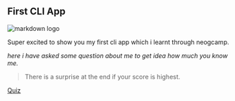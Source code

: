 ## First CLI App

![markdown logo](https://www.google.com/imgres?imgurl=https%3A%2F%2Fi.pinimg.com%2Foriginals%2F48%2Fe7%2F32%2F48e732005b1dc9302ae443ced9d4a341.png&imgrefurl=https%3A%2F%2Fwww.pinterest.com%2Fpin%2F322500023312724685%2F&tbnid=cjSE8yP1gohWuM&vet=12ahUKEwiHmqOgp_31AhU45jgGHYbmCQ8QMygAegUIARDaAQ..i&docid=vZnvvzRPZjMBWM&w=800&h=600&q=start%20logo&ved=2ahUKEwiHmqOgp_31AhU45jgGHYbmCQ8QMygAegUIARDaAQ)

Super excited to show you my first cli app which i learnt through neogcamp. 

*here i have asked some question about me to get idea how much you know me.*

> There is a surprise at the end if your score is highest.

   [Quiz](https://replit.com/@nirvana21/game?embed=1&output=1 "quiz")

